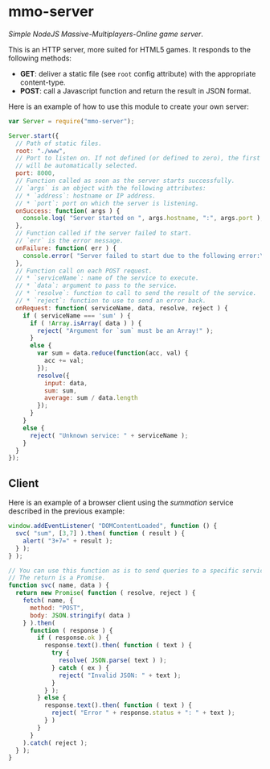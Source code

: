 # mmo-server
_Simple NodeJS Massive-Multiplayers-Online game server_.

This is an HTTP server, more suited for HTML5 games.
It responds to the following methods:
* __GET__: deliver a static file (see `root` config attribute) with the appropriate content-type.
* __POST__: call a Javascript function and return the result in JSON format.

Here is an example of how to use this module to create your own server:  

```js
var Server = require("mmo-server");

Server.start({
  // Path of static files.
  root: "./www",
  // Port to listen on. If not defined (or defined to zero), the first free port
  // will be automatically selected.
  port: 8000,
  // Function called as soon as the server starts successfully.
  // `args` is an object with the following attributes:
  // * `address`: hostname or IP address.
  // * `port`: port on which the server is listening.
  onSuccess: function( args ) {
    console.log( "Server started on ", args.hostname, ":", args.port );
  },
  // Function called if the server failed to start.
  // `err` is the error message.
  onFailure: function( err ) {
    console.error( "Server failed to start due to the following error:\n", err );
  },
  // Function call on each POST request.
  // * `serviceName`: name of the service to execute.
  // * `data`: argument to pass to the service.
  // * `resolve`: function to call to send the result of the service.
  // * `reject`: function to use to send an error back.
  onRequest: function( serviceName, data, resolve, reject ) {
    if ( serviceName === 'sum' ) {
      if ( !Array.isArray( data ) ) {
        reject( "Argument for `sum` must be an Array!" );
      }
      else {
        var sum = data.reduce(function(acc, val) {
          acc += val;
        });
        resolve({
          input: data,
          sum: sum,
          average: sum / data.length
        });
      }
    }
    else {
      reject( "Unknown service: " + serviceName );
    }
  }
});
```

## Client

Here is an example of a browser client using the _summation_ service described in the previous example:

```js
window.addEventListener( "DOMContentLoaded", function () {
  svc( "sum", [3,7] ).then( function ( result ) {
    alert( "3+7=" + result );
  } );
} );

// You can use this function as is to send queries to a specific service.
// The return is a Promise.
function svc( name, data ) {
  return new Promise( function ( resolve, reject ) {
    fetch( name, {
      method: "POST",
      body: JSON.stringify( data )
    } ).then(
      function ( response ) {
        if ( response.ok ) {
          response.text().then( function ( text ) {
            try {
              resolve( JSON.parse( text ) );
            } catch ( ex ) {
              reject( "Invalid JSON: " + text );
            }
          } );
        } else {
          response.text().then( function ( text ) {
            reject( "Error " + response.status + ": " + text );
          } )
        }
      }
    ).catch( reject );
  } );
}
```